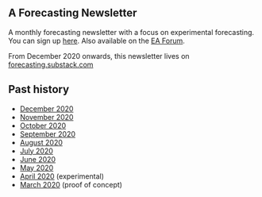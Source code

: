 ## A Forecasting Newsletter

A monthly forecasting newsletter with a focus on experimental forecasting. You can sign up [here](https://forecasting.substack.com/). Also available on the [EA Forum](https://forum.effectivealtruism.org/s/HXtZvHqsKwtAYP6Y7).

From December 2020 onwards, this newsletter lives on [forecasting.substack.com](https://forecasting.substack.com/p/forecasting-newsletter-december-2020)

## Past history

- [December 2020](https://forecasting.substack.com/p/forecasting-newsletter-december-2020)  
- [November 2020](https://nunosempere.github.io/ea/ForecastingNewsletter/October2020)  
- [October 2020](https://nunosempere.github.io/ea/ForecastingNewsletter/October2020)  
- [September 2020](https://nunosempere.github.io/ea/ForecastingNewsletter/September2020)  
- [August 2020](https://nunosempere.github.io/ea/ForecastingNewsletter/August2020)  
- [July 2020](https://nunosempere.github.io/ea/ForecastingNewsletter/July2020)  
- [June 2020](https://nunosempere.github.io/ea/ForecastingNewsletter/June2020)  
- [May 2020](https://nunosempere.github.io/ea/ForecastingNewsletter/May2020)  
- [April 2020](https://nunosempere.github.io/ea/ForecastingNewsletter/April2020) (experimental)  
- [March 2020](https://nunosempere.github.io/ea/ForecastingNewsletter/March2020) (proof of concept)  
